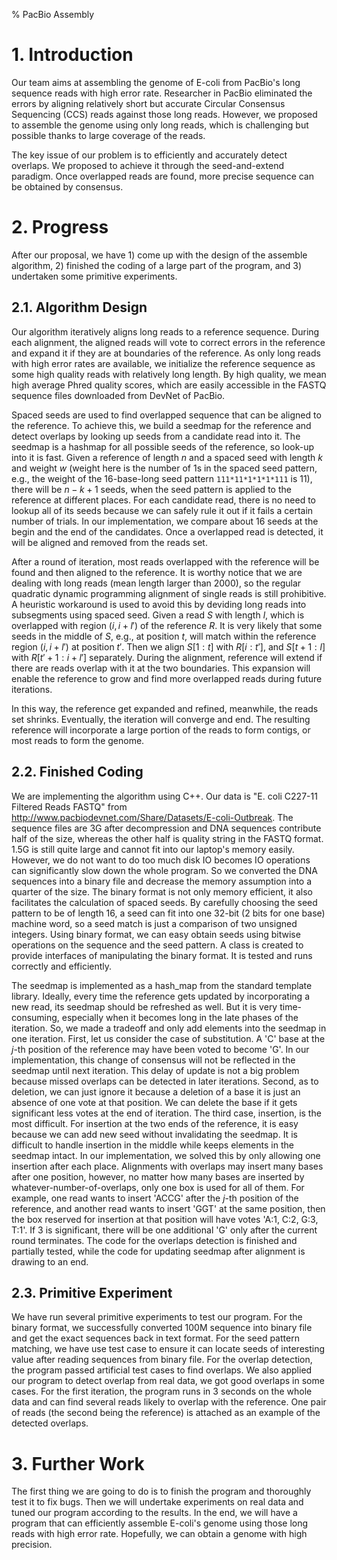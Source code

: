 % PacBio Assembly

# 1. Introduction
Our team aims at assembling the genome of E-coli from PacBio's long sequence
reads with high error rate. Researcher in PacBio eliminated the errors by
aligning relatively short but accurate Circular Consensus Sequencing (CCS) reads
against those long reads.  However, we proposed to assemble the genome using
only long reads, which is challenging but possible thanks to large coverage of
the reads. 

The key issue of our problem is to efficiently and accurately detect overlaps.
We proposed to achieve it through the seed-and-extend paradigm. Once overlapped
reads are found, more precise sequence can be obtained by consensus. 

# 2. Progress
After our proposal, we have 1) come up with the design of the assemble
algorithm, 2) finished the coding of a large part of the program, and 3)
undertaken some primitive experiments. 

## 2.1. Algorithm Design
Our algorithm iteratively aligns long reads to a reference sequence. During each
alignment, the aligned reads will vote to correct errors in the reference and
expand it if they are at boundaries of the reference. As only long reads with
high error rates are available, we initialize the reference sequence as some
high quality reads with relatively long length. By high quality, we mean high
average Phred quality scores, which are easily accessible in the FASTQ sequence
files downloaded from DevNet of PacBio. 

Spaced seeds are used to find overlapped sequence that can be aligned to the
reference. To achieve this, we build a seedmap for the reference and detect
overlaps by looking up seeds from a candidate read into it. The seedmap is a
hashmap for all possible seeds of the reference, so look-up into it is fast.
Given a reference of length $n$ and a spaced seed with length $k$ and weight $w$
(weight here is the number of 1s in the spaced seed pattern, e.g., the weight of
 the 16-base-long seed pattern `111*11*1*1*1*111` is 11), there will be $n-k+1$
seeds, when the seed pattern is applied to the reference at different places.
For each candidate read, there is no need to lookup all of its seeds because we
can safely rule it out if it fails a certain number of trials. In our
implementation, we compare about 16 seeds at the begin and the end of the
candidates. Once a overlapped read is detected, it will be aligned and removed
from the reads set. 

After a round of iteration, most reads overlapped with the reference will be
found and then aligned to the reference. It is worthy notice that we are dealing
with long reads (mean length larger than 2000), so the regular quadratic dynamic
programming alignment of single reads is still prohibitive. A heuristic
workaround is used to avoid this by deviding long reads into subsegments using
spaced seed. Given a read $S$ with length $l$, which is overlapped with region
$(i,i+l')$ of the reference $R$. It is very likely that some seeds in the middle
of $S$, e.g., at position $t$, will match within the reference region $(i,i+l')$
at position $t'$. Then we align $S[1:t]$ with $R[i:t']$, and $S[t+1:l]$ with
$R[t'+1:i+l']$ separately. During the alignment, reference will extend if there
are reads overlap with it at the two boundaries. This expansion will enable the
reference to grow and find more overlapped reads during future iterations. 

In this way, the reference get expanded and refined, meanwhile, the reads set
shrinks. Eventually, the iteration will converge and end. The resulting
reference will incorporate a large portion of the reads to form contigs, or most
reads to form the genome. 

## 2.2. Finished Coding
We are implementing the algorithm using C++. Our data is "E. coli C227-11
Filtered Reads FASTQ" from
http://www.pacbiodevnet.com/Share/Datasets/E-coli-Outbreak. The sequence files
are 3G after decompression and DNA sequences contribute half of the size,
    whereas the other half is quality string in the FASTQ format. 1.5G is still
    quite large and cannot fit into our laptop's memory easily. However, we do
    not want to do too much disk IO becomes IO operations can significantly slow
    down the whole program. So we converted the DNA sequences into a binary file
    and decrease the memory assumption into a quarter of the size. The binary
    format is not only memory efficient, it also facilitates the calculation of
    spaced seeds. By carefully choosing the seed pattern to be of length 16, a
    seed can fit into one 32-bit (2 bits for one base) machine word, so a seed
    match is just a comparison of two unsigned integers. Using binary format, we
    can easy obtain seeds using bitwise operations on the sequence and the seed
    pattern. A class is created to provide interfaces of manipulating the binary
    format. It is tested and runs correctly and efficiently. 

The seedmap is implemented as a hash_map from the standard template library.
Ideally, every time the reference gets updated by incorporating a new read, its
seedmap should be refreshed as well. But it is very time-consuming, especially
when it becomes long in the late phases of the iteration. So, we made a tradeoff
and only add elements into the seedmap in one iteration. First, let us consider
the case of substitution. A 'C' base at the $j$-th position of the reference may
have been voted to become 'G'. In our implementation, this change of consensus
will not be reflected in the seedmap until next iteration. This delay of update
is not a big problem because missed overlaps can be detected in later
iterations. Second, as to deletion, we can just ignore it because a deletion of
a base it is just an absence of one vote at that position. We can delete the
base if it gets significant less votes at the end of iteration. The third case,
     insertion, is the most difficult. For insertion at the two ends of the
     reference, it is easy because we can add new seed without invalidating the
     seedmap. It is difficult to handle insertion in the middle while keeps
     elements in the seedmap intact. In our implementation, we solved this by
     only allowing one insertion after each place. Alignments with overlaps may
     insert many bases after one position, however, no matter how many bases are
     inserted by whatever-number-of-overlaps, only one box is used for all of
     them. For example, one read wants to insert 'ACCG' after the $j$-th
     position of the reference, and another read wants to insert 'GGT' at the
     same position, then the box reserved for insertion at that position will
     have votes 'A:1, C:2, G:3, T:1'. If 3 is significant, there will be one
     additional 'G' only after the current round terminates. The code for the
     overlaps detection is finished and partially tested, while the code for
     updating seedmap after alignment is drawing to an end. 

## 2.3. Primitive Experiment
We have run several primitive experiments to test our program. For the binary
format, we successfully converted 100M sequence into binary file and get the
exact sequences back in text format. For the seed pattern matching, we have use
test case to ensure it can locate seeds of interesting value after reading
sequences from binary file. For the overlap detection, the program passed
artificial test cases to find overlaps. We also applied our program to detect
overlap from real data, we got good overlaps in some cases. For the first
iteration, the program runs in 3 seconds on the whole data and can find several
reads likely to overlap with the reference. One pair of reads (the second being
the reference) is attached as an example of the detected overlaps. 


# 3. Further Work
The first thing we are going to do is to finish the program and thoroughly test
it to fix bugs. Then we will undertake experiments on real data and tuned our
program according to the results. In the end, we will have a program that can
efficiently assemble E-coli's genome using those long reads with high error
rate. Hopefully, we can obtain a genome with high precision.
